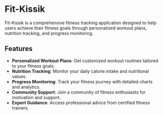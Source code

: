 # Fit-Kissik

Fit-Kissik is a comprehensive fitness tracking application designed to help users achieve their fitness goals through personalized workout plans, nutrition tracking, and progress monitoring.

## Features

- **Personalized Workout Plans**: Get customized workout routines tailored to your fitness goals.
- **Nutrition Tracking**: Monitor your daily calorie intake and nutritional values.
- **Progress Monitoring**: Track your fitness journey with detailed charts and analytics.
- **Community Support**: Join a community of fitness enthusiasts for motivation and support.
- **Expert Guidance**: Access professional advice from certified fitness trainers.

